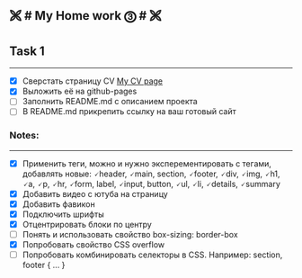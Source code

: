 🙨 # My Home work ⓷ # 🙨
---
## Task 1 ##
---

- [x] Сверстать страницу CV [My CV page](https://olgagrishchenko.github.io/CV-Page_one/)
- [x] Выложить её на github-pages
- [ ] Заполнить README.md с описанием проекта
- [ ] В README.md прикрепить ссылку на ваш готовый сайт

### Notes: ###
---

- [x] Применить теги, можно и нужно эксперементировать с тегами, добавлять новые: 🗸header, 🗸main, section, 🗸footer, 🗸div, 🗸img, 🗸h1, 🗸a, 🗸p, 🗸hr, 🗸form, label, 🗸input, button, 🗸ul, 🗸li, 🗸details, 🗸summary
- [x] Добавить видео с ютуба на страницу
- [x] Добавить фавикон
- [x] Подключить шрифты
- [x] Отцентрировать блоки по центру
- [ ] Понять и использовать свойство box-sizing: border-box
- [x] Попробовать свойство CSS overflow
- [ ] Попробовать комбинировать селекторы в CSS. Например: section, footer { ... }
